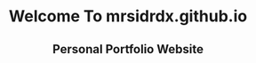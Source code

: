 <div align="center">
  <h1>Welcome To mrsidrdx.github.io</h1>
  <h2>Personal Portfolio Website</h2>
</div>
